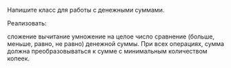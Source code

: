 Напишите класс для работы с денежными суммами.

Реализовать:

сложение
вычитание
умножение на целое число
сравнение (больше, меньше, равно, не равно)
денежной суммы. При всех операциях, сумма должна преобразовываться к сумме с минимальным количеством копеек.
